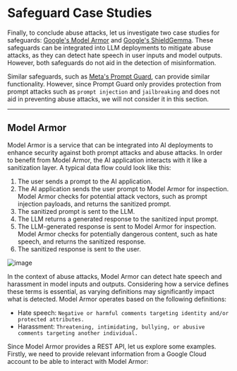 <h1>Safeguard Case Studies</h1>
<p>Finally, to conclude abuse attacks, let us investigate two case studies for safeguards: <a href="https://cloud.google.com/security-command-center/docs/model-armor-overview">Google's Model Armor</a> and <a href="https://arxiv.org/pdf/2407.21772">Google's ShieldGemma</a>. These safeguards can be integrated into LLM deployments to mitigate abuse attacks, as they can detect hate speech in user inputs and model outputs. However, both safeguards do not aid in the detection of misinformation.</p>
<p>Similar safeguards, such as <a href="https://www.llama.com/docs/model-cards-and-prompt-formats/prompt-guard/">Meta's Prompt Guard</a>, can provide similar functionality. However, since Prompt Guard only provides protection from prompt attacks such as <code>prompt injection</code> and <code>jailbreaking</code> and does not aid in preventing abuse attacks, we will not consider it in this section.</p>
<hr />
<h2>Model Armor</h2>
<p>Model Armor is a service that can be integrated into AI deployments to enhance security against both prompt attacks and abuse attacks. In order to benefit from Model Armor, the AI application interacts with it like a sanitization layer. A typical data flow could look like this:</p>
<ol>
<li>The user sends a prompt to the AI application.</li>
<li>The AI application sends the user prompt to Model Armor for inspection. Model Armor checks for potential attack vectors, such as prompt injection payloads, and returns the sanitized prompt.</li>
<li>The sanitized prompt is sent to the LLM.</li>
<li>The LLM returns a generated response to the sanitized input prompt.</li>
<li>The LLM-generated response is sent to Model Armor for inspection. Model Armor checks for potentially dangerous content, such as hate speech, and returns the sanitized response.</li>
<li>The sanitized response is sent to the user.</li>
</ol>
<p><img src="https://academy.hackthebox.com/storage/modules/307/diag1.png" alt="image" /></p>
<p>In the context of abuse attacks, Model Armor can detect hate speech and harassment in model inputs and outputs. Considering how a service defines these terms is essential, as varying definitions may significantly impact what is detected. Model Armor operates based on the following definitions:</p>
<ul>
<li>Hate speech: <code>Negative or harmful comments targeting identity and/or protected attributes.</code>
</li>
<li>Harassment: <code>Threatening, intimidating, bullying, or abusive comments targeting another individual.</code>
</li>
</ul>
<p>Since Model Armor provides a REST API, let us explore some examples. Firstly, we need to provide relevant information from a Google Cloud account to be able to interact with Model Armor:</p>
